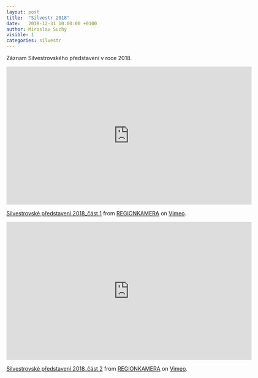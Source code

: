 ```yaml
---
layout: post
title:  "Silvestr 2018"
date:   2018-12-31 10:00:00 +0100
author: Miroslav Suchý
visible: 1
categories: silvestr
---
```

Záznam Silvestrovského představení v roce 2018.

<iframe src="https://player.vimeo.com/video/311075383?color=ffffff&title=0&byline=0&portrait=0" width="640" height="360" frameborder="0" allow="autoplay; fullscreen" allowfullscreen></iframe>
<p><a href="https://vimeo.com/311075383">Silvestrovsk&eacute; představen&iacute; 2018_č&aacute;st 1</a> from <a href="https://vimeo.com/regionkamera">REGIONKAMERA</a> on <a href="https://vimeo.com">Vimeo</a>.</p>

<iframe src="https://player.vimeo.com/video/312259356?color=ffffff&title=0&byline=0&portrait=0" width="640" height="360" frameborder="0" allow="autoplay; fullscreen" allowfullscreen></iframe>
<p><a href="https://vimeo.com/312259356">Silvestrovsk&eacute; představen&iacute; 2018_č&aacute;st 2</a> from <a href="https://vimeo.com/regionkamera">REGIONKAMERA</a> on <a href="https://vimeo.com">Vimeo</a>.</p>
